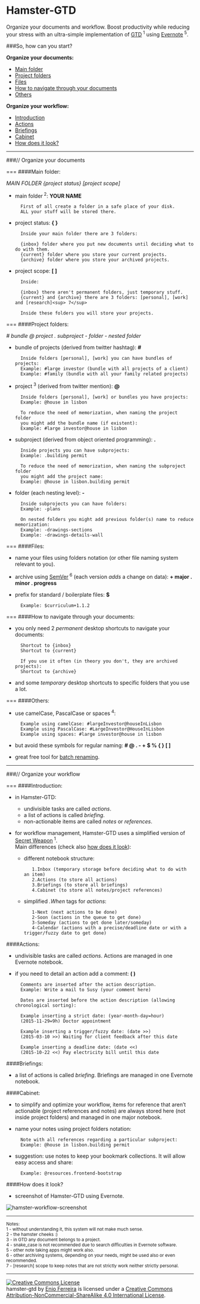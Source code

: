 Hamster-GTD
===========

Organize your documents and workflow. Boost productivity while reducing your stress with an ultra-simple implementation of [GTD](http://en.wikipedia.org/wiki/Getting_Things_Done)<sup> 1</sup> using [Evernote](https://www.evernote.com/referral/Registration.action?sig=3ce24e3db69e37fbf772dab92921127b&uid=52016286)<sup> 5</sup>.

###So, how can you start?

**Organize your documents:**

- [Main folder](#main-folder)
- [Project folders](#project-folders)
- [Files](#files)
- [How to navigate through your documents](#how-to-navigate-through-your-documents)
- [Others](#others)

**Organize your workflow:**

- [Introduction](#introduction)
- [Actions](#actions)
- [Briefings](#briefings)
- [Cabinet](#cabinet)
- [How does it look?](#how-does-it-look)

---
###// Organize your documents

===
####Main folder:

*MAIN FOLDER {project status} [project scope]*

- main folder<sup> 2</sup>: **YOUR NAME**

        First of all create a folder in a safe place of your disk.
        ALL your stuff will be stored there.

- project status: **{ }**

        Inside your main folder there are 3 folders:

        {inbox} folder where you put new documents until deciding what to do with them.
        {current} folder where you store your current projects.
        {archive} folder where you store your archived projects.
    
- project scope: **[ ]** 

        Inside:

        {inbox} there aren't permanent folders, just temporary stuff.
        {current} and {archive} there are 3 folders: [personal], [work] and [research]<sup> 7</sup>

        Inside these folders you will store your projects.

===
####Project folders:

*# bundle @ project . subproject - folder - nested folder*

- bundle of projects (derived from twitter hashtag): **#**

        Inside folders [personal], [work] you can have bundles of projects:
        Example: #large investor (bundle with all projects of a client)
        Example: #family (bundle with all your family related projects)

- project<sup> 3</sup> (derived from twitter mention): **@**

    	Inside folders [personal], [work] or bundles you have projects:
        Example: @house in lisbon

        To reduce the need of memorization, when naming the project folder
        you might add the bundle name (if existent):
        Example: #large investor@house in lisbon

- subproject (derived from object oriented programming): **.**

    	Inside projects you can have subprojects:
        Example: .building permit

        To reduce the need of memorization, when naming the subproject folder
        you might add the project name:
        Example: @house in lisbon.building permit

- folder (each nesting level): **-**

    	Inside subprojects you can have folders:
        Example: -plans

        On nested folders you might add previous folder(s) name to reduce memorization:
        Example: -drawings-sections
        Example: -drawings-details-wall

===
####Files:

- name your files using folders notation (or other file naming system relevant to you).

- archive using [SemVer](http://www.semver.org/)<sup> 6</sup> (each version *adds* a change on data): **+ major . minor . progress**

- prefix for standard / boilerplate files: **$**

        Example: $curriculum+1.1.2  

===
####How to navigate through your documents:

- you only need 2 *permanent* desktop shortcuts to navigate your documents: 

        Shortcut to {inbox}
        Shortcut to {current}

        If you use it often (in theory you don't, they are archived projects):
        Shortcut to {archive}

- and some *temporary* desktop shortcuts to specific folders that you use a lot.

===
####Others:

- use camelCase, PascalCase or spaces<sup> 4</sup>:

        Example using camelCase: #largeInvestor@houseInLisbon
        Example using PascalCase: #LargeInvestor@HouseInLisbon
        Example using spaces: #large investor@house in lisbon  

- but avoid these symbols for regular naming: **# @ . - + $ % { } [ ]**
- great free tool for [batch renaming](http://www.bulkrenameutility.co.uk/Screenshots.php).

---
###// Organize your workflow

===
####Introduction:

- in Hamster-GTD:
  - undivisible tasks are called *actions*.
  - a list of actions is called *briefing*.
  - non-actionable items are called *notes* or *references*.

- for workflow management, Hamster-GTD uses a simplified version of [Secret Weapon](http://www.thesecretweapon.org/media/Manifesto/The-Secret-Weapon-Manifesto.pdf)<sup> 1</sup>.<br>
Main differences (check also [how does it look](#how-does-it-look)):

  - different notebook structure:

           1.Inbox (temporary storage before deciding what to do with an item)
           2.Actions (to store all actions)
           3.Briefings (to store all briefings)
           4.Cabinet (to store all notes/project references)
  
  - simplified *.When* tags for *actions*:

           1-Next (next actions to be done)
           2-Soon (actions in the queue to get done)
           3-Someday (actions to get done later/someday)
           4-Calendar (actions with a precise/deadline date or with a trigger/fuzzy date to get done)

####Actions:

- undivisible tasks are called *actions*. Actions are managed in one Evernote notebook.
- if you need to detail an action add a comment: **( )**

        Comments are inserted after the action description.
        Example: Write a mail to Susy (your comment here)

        Dates are inserted before the action description (allowing chronological sorting):
        
        Example inserting a strict date: (year-month-day=hour)
        (2015-11-29=9h) Doctor appointment

        Example inserting a trigger/fuzzy date: (date >>)
        (2015-03-10 >>) Waiting for client feedback after this date

        Example inserting a deadline date: (date <<)
        (2015-10-22 <<) Pay electricity bill until this date

####Briefings:

- a list of actions is called *briefing*. Briefings are managed in one Evernote notebook.

####Cabinet:

- to simplify and optimize your workflow, items for reference that aren’t actionable (project references and notes) are always stored here (not inside project folders) and managed in one major notebook.

- name your notes using project folders notation:

        Note with all references regarding a particular subproject:
        Example: @house in lisbon.building permit

- suggestion: use notes to keep your bookmark collections. It will allow easy access and share:

		Example: @resources.frontend-bootstrap

####How does it look?

- screenshot of Hamster-GTD using Evernote.

![hamster-workflow-screenshot](https://github.com/we-build-dreams/hamster-gtd/blob/master/examples/hamster-workflow_screenshot%20example.png)

---
<sup>Notes:</sup><br>
<sup>1 - without understanding it, this system will not make much sense.</sup><br>
<sup>2 - the hamster cheeks :)</sup><br>
<sup>3 - in GTD any document belongs to a project.</sup><br>
<sup>4 - snake_case is not recommended due to search difficulties in Evernote software.</sup><br>
<sup>5 - other note taking apps might work also.</sup><br>
<sup>6 - other archiving systems, depending on your needs, might be used also or even recommended.</sup><br>
<sup>7 - [research] scope to keep notes that are not strictly work neither strictly personal.</sup>

---
<a rel="license" href="http://creativecommons.org/licenses/by-nc-sa/4.0/"><img alt="Creative Commons License" style="border-width:0" src="https://i.creativecommons.org/l/by-nc-sa/4.0/88x31.png" /></a><br /><span xmlns:dct="http://purl.org/dc/terms/" property="dct:title">hamster-gtd</span> by <a xmlns:cc="http://creativecommons.org/ns#" href="http://enioferreira.com/" property="cc:attributionName" rel="cc:attributionURL">Enio Ferreira</a> is licensed under a <a rel="license" href="http://creativecommons.org/licenses/by-nc-sa/4.0/">Creative Commons Attribution-NonCommercial-ShareAlike 4.0 International License</a>.
